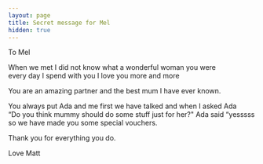 ```yaml
---
layout: page
title: Secret message for Mel
hidden: true
---
```


To Mel 

When we met I did not know what a wonderful woman you were every day I spend with you I love you more and more 

You are an amazing partner and the best mum I have ever known.

You always put Ada and me first we have talked and when I asked Ada “Do you think mummy should do some stuff just for her?" Ada said “yesssss so we have made you some special vouchers.

Thank you for everything you do.

Love 
Matt